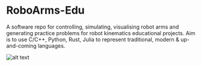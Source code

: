 # RoboArms-Edu
A software repo for controlling, simulating, visualising robot arms and generating practice problems for robot kinematics educational projects. Aim is to use C/C++, Python, Rust, Julia to represent traditional, modern &amp; up-and-coming languages.

![alt text](https://github.com/HWU-Robo/RoboArms-Edu/blob/main/planning/RoboArm_Vizion.png?raw=true)
